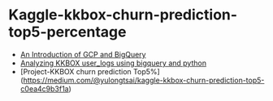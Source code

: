 # Kaggle-kkbox-churn-prediction-top5-percentage
* [An Introduction of GCP and BigQuery](https://medium.com/@yulongtsai/datalab-and-bigquery-to-analytics-d0802782d9bb) 
* [Analyzing KKBOX user_logs using bigquery and python](https://medium.com/@yulongtsai/datalab-bigquery-python-kkbox-churn-prediction-f2a7245c5d99) 
* [Project-KKBOX churn prediction Top5%] (https://medium.com/@yulongtsai/kaggle-kkbox-churn-prediction-top5-c0ea4c9b3f1a) 
